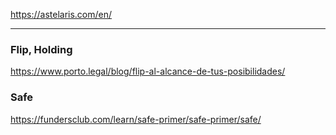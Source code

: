 https://astelaris.com/en/

---

### Flip, Holding
https://www.porto.legal/blog/flip-al-alcance-de-tus-posibilidades/

### Safe
https://fundersclub.com/learn/safe-primer/safe-primer/safe/
